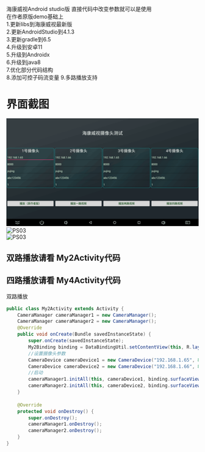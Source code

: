 海康威视Android studio版 直接代码中改变参数就可以是使用  
在作者原版demo基础上  
1.更新libs到海康威视最新版  
2.更新AndroidStudio到4.1.3    
3.更新gradle到6.5  
4.升级到安卓11  
5.升级到Androidx  
6.升级到java8  
7.优化部分代码结构  
8.添加可控子码流变量
9.多路播放支持
  
# 界面截图

![PS03](doc/1.png)  
![PS03](doc/2.png)  
![PS03](doc/3.png)  

## 双路播放请看  My2Activity代码
## 四路播放请看  My4Activity代码

双路播放
```java
public class My2Activity extends Activity {
    CameraManager cameraManager1 = new CameraManager();
    CameraManager cameraManager2 = new CameraManager();
    @Override
    public void onCreate(Bundle savedInstanceState) {
        super.onCreate(savedInstanceState);
        My2Binding binding = DataBindingUtil.setContentView(this, R.layout.my2);
        //设置摄像头参数
        CameraDevice cameraDevice1 = new CameraDevice("192.168.1.65", 8000, "admin", "pw&123456", 1);
        CameraDevice cameraDevice2 = new CameraDevice("192.168.1.66", 8000, "admin", "pw&123456", 1);
        //启动
        cameraManager1.initAll(this, cameraDevice1, binding.surfaceView1);
        cameraManager2.initAll(this, cameraDevice2, binding.surfaceView2);
    }

    @Override
    protected void onDestroy() {
        super.onDestroy();
        cameraManager1.onDestroy();
        cameraManager2.onDestroy();
    }
}
```

